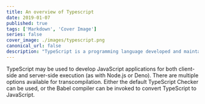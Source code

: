 ```yaml
---
title: An overview of Typescript
date: 2019-01-07
published: true
tags: ['Markdown', 'Cover Image']
series: false
cover_image: ./images/typescript.png
canonical_url: false
description: "TypeScript is a programming language developed and maintained by Microsoft."
---
```


TypeScript may be used to develop JavaScript applications for both client-side and server-side execution (as with Node.js or Deno). There are multiple options available for transcompilation. Either the default TypeScript Checker can be used, or the Babel compiler can be invoked to convert TypeScript to JavaScript.
